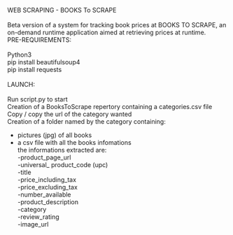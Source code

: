 WEB SCRAPING - BOOKS To SCRAPE<br>
<br>
Beta version of a system for tracking book prices at BOOKS TO SCRAPE, an on-demand runtime application aimed at retrieving prices at runtime.
<br>
PRE-REQUIREMENTS:<br>
<br>
Python3<br>
pip install beautifulsoup4<br>
pip install requests<br>
<br>
LAUNCH:<br>
<br>
Run script.py to start<br>
Creation of a BooksToScrape repertory containing a categories.csv file<br>
Copy / copy the url of the category wanted<br>
Creation of a folder named by the category containing:<br>
- pictures (jpg) of all books<br>
- a csv file with all the books infomations<br>
the informations extracted are:<br>
-product_page_url<br>
-universal_ product_code (upc)<br>
-title<br>
-price_including_tax<br>
-price_excluding_tax<br>
-number_available<br>
-product_description<br>
-category<br>
-review_rating<br>
-image_url<br>

